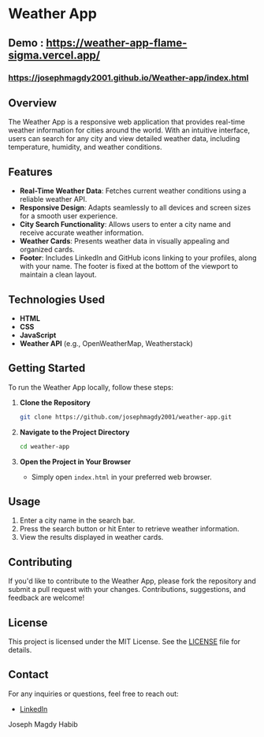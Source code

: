 # Weather App

## Demo : https://weather-app-flame-sigma.vercel.app/
### https://josephmagdy2001.github.io/Weather-app/index.html

## Overview

The Weather App is a responsive web application that provides real-time weather information for cities around the world. With an intuitive interface, users can search for any city and view detailed weather data, including temperature, humidity, and weather conditions.

## Features

- **Real-Time Weather Data**: Fetches current weather conditions using a reliable weather API.
- **Responsive Design**: Adapts seamlessly to all devices and screen sizes for a smooth user experience.
- **City Search Functionality**: Allows users to enter a city name and receive accurate weather information.
- **Weather Cards**: Presents weather data in visually appealing and organized cards.
- **Footer**: Includes LinkedIn and GitHub icons linking to your profiles, along with your name. The footer is fixed at the bottom of the viewport to maintain a clean layout.

## Technologies Used

- **HTML**
- **CSS**
- **JavaScript**
- **Weather API** (e.g., OpenWeatherMap, Weatherstack)

## Getting Started

To run the Weather App locally, follow these steps:

1. **Clone the Repository**
    ```bash
    git clone https://github.com/josephmagdy2001/weather-app.git
    ```

2. **Navigate to the Project Directory**
    ```bash
    cd weather-app
    ```

3. **Open the Project in Your Browser**
    - Simply open `index.html` in your preferred web browser.

## Usage

1. Enter a city name in the search bar.
2. Press the search button or hit Enter to retrieve weather information.
3. View the results displayed in weather cards.

## Contributing

If you'd like to contribute to the Weather App, please fork the repository and submit a pull request with your changes. Contributions, suggestions, and feedback are welcome!

## License

This project is licensed under the MIT License. See the [LICENSE](LICENSE) file for details.

## Contact

For any inquiries or questions, feel free to reach out:

- [LinkedIn](https://www.linkedin.com/in/josephmagdy/)


Joseph Magdy Habib
